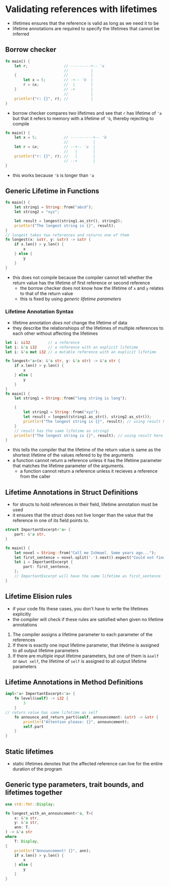 # Validating references with lifetimes
- lifetimes ensures that the reference is valid as long as we need it to be
- lifetime annotations are required to specify the lifetimes that cannot be inferred

## Borrow checker
```rust
fn main() {
    let r;                // ---------+-- 'a
                          //          |
    {                     //          |
        let x = 5;        // -+-- 'b  |
        r = &x;           //  |       |
    }                     // -+       |
                          //          |
    println!("r: {}", r); //          |
}        
```
- borrow checker compares two lifetimes and see that `r` has lifetime of `'a` but that it refers to memory with a lifetime of `'b`, thereby rejecting to compile
```rust
fn main() {
    let x = 5;            // ----------+-- 'b
                          //           |
    let r = &x;           // --+-- 'a  |
                          //   |       |
    println!("r: {}", r); //   |       |
                          // --+       |
}  
```
- this works because `'b` is longer than `'a`

## Generic Lifetime in Functions
```rust
fn main() {
    let string1 = String::from("abcd");
    let string2 = "xyz";

    let result = longest(string1.as_str(), string2);
    println!("The longest string is {}", result);
}
// longest takes two references and returns one of them
fn longest(x: &str, y: &str) -> &str {
    if x.len() > y.len() {
        x
    } else {
        y
    }
}
```
- this does not compile because the compiler cannot tell whether the return value has the lifetime of first reference or second reference
  - the borrow checker does not know how the lifetime of `x` and `y` relates to that of the return value
  - this is fixed by using *generic lifetime parameters*
### Lifetime Annotation Syntax
- lifetime annotation *does not* change the lifetime of data 
- they describe the relationshiops of the lifetimes of multiple references to each other without affecting the lifetimes
```rust
let i: &i32        // a reference
let i: &'a i32     // a reference with an explicit lifetime
let i: &'a mut i32 // a mutable reference with an explicit lifetime
```
```rust
fn longest<'a>(x: &'a str, y: &'a str) -> &'a str {
    if x.len() > y.len() {
        x
    } else {
        y
    }
}
fn main() {
    let string1 = String::from("long string is long");

    {
        let string2 = String::from("xyz");
        let result = longest(string1.as_str(), string2.as_str());
        println!("The longest string is {}", result); // using result here works
    }
    // result has the same lifetime as string2
    println!("The longest string is {}", result); // using result here does not copile
}
```
- this tells the compiler that the lifetime of the return value is same as the shortest lifetime of the values refered to by the arguments
- a function cannot return a reference unless it has the lifetime parameter that matches the lifetime parameter of the arguments.  
  - a function cannot return a reference unless it recieves a reference from the caller

## Lifetime Annotations in Struct Definitions
- for structs to hold references in their field, lifetime annotation must be used
- it ensures that the struct does not  live longer than the value that the reference in one of its field points to.
```rust
struct ImportantExcerpt<'a> {
    part: &'a str,
}

fn main() {
    let novel = String::from("Call me Ishmael. Some years ago...");
    let first_sentence = novel.split('.').next().expect("Could not find a '.'");
    let i = ImportantExcerpt {
        part: first_sentence,
    };
    // ImportantExcerpt will have the same lifetime as first_sentence 
}
```

## Lifetime Elision rules
- if your code fits these cases, you don't have to write the lifetimes explicitly
- the compiler will check if these rules are satisfied when given no lifetime annotations
1. The compiler assigns a lifetime parameter to each parameter of the references
2. If there is exactly one input lifetime parameter, that lifetime is assigned to all output lifetime parameters
3. If there are multiple input lifetime parameters, but one of them is `&self` or `&mut self`, the lifetime of `self` is assigned to all output lifetime parameters

## Lifetime Annotations in Method Definitions
```rust
impl<'a> ImportantExcerpt<'a> {
    fn level(&self) -> i32 {
        3
    }
// return value has same lifetime as self
    fn announce_and_return_part(&self, announcement: &str) -> &str { 
        println!("Attention please: {}", announcement);
        self.part
    }
}

```

## Static lifetimes
- static lifetimes denotes that the affected reference can live for the entire duration of the program
## Generic type parameters, trait bounds, and lifetimes together
```rust
use std::fmt::Display;

fn longest_with_an_announcement<'a, T>(
    x: &'a str,
    y: &'a str,
    ann: T,
) -> &'a str
where
    T: Display,
{
    println!("Announcement! {}", ann);
    if x.len() > y.len() {
        x
    } else {
        y
    }
}
```
